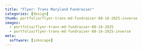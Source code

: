 ```yaml
---
title: "Flyer: Trans Maryland Fundraiser"
categories: [design]
thumb: portfolio/flyer-trans-md-fundraiser-08-16-2025-inverse
images:
  - portfolio/flyer-trans-md-fundraiser-08-16-2025
  - portfolio/flyer-trans-md-fundraiser-08-16-2025-inverse
meta:
  software: [inkscape]
---
```

